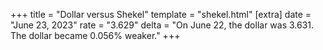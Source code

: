 +++
title = "Dollar versus Shekel"
template = "shekel.html"
[extra]
date = "June 23, 2023"
rate = "3.629"
delta = "On June 22, the dollar was 3.631. The dollar became 0.056% weaker."
+++
